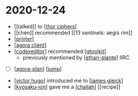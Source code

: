 # 2020-12-24

- [[talked]] to [[thor ciphers]]
- [[chen]] recommended [[13 sentinels: aegis rim]]
- [[printer]]
- [[agora client]]
- [[codexeditor]] recommended [[gtoolkit]]
  - previously mentioned by [[ethan-plante]] IIRC
- [ ] [[agora-plan]] [[jump]]
- [[victor hugo]] introduced me to [[james gleick]]
- [[kyosaku-jon]] gave me a [[challah]] [[recipe]]

[//begin]: # "Autogenerated link references for markdown compatibility"
[thor ciphers]: ../thor-ciphers "Thor Ciphers"
[printer]: ../printer "Printer"
[agora client]: ../agora-client "Agora Client"
[codexeditor]: ../codexeditor "Codexeditor"
[gtoolkit]: ../gtoolkit "Gtoolkit"
[ethan-plante]: ../ethan-plante "Ethan Plante"
[agora-plan]: ../agora-plan "Agora Plan"
[jump]: ../jump "Jump"
[victor hugo]: ../victor-hugo "Victor Hugo"
[james gleick]: ../james-gleick "James Gleick"
[kyosaku-jon]: ../kyosaku-jon "Kyosaku Jon"
[challah]: ../challah "Challah"
[//end]: # "Autogenerated link references"